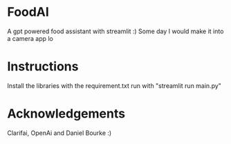 # FoodAI
 A gpt powered food assistant with streamlit :)
 Some day I would make it into a camera app lo 

 # Instructions
 Install the libraries with the requirement.txt
 run with "streamlit run main.py"

 # Acknowledgements
 Clarifai, OpenAi and Daniel Bourke :)
